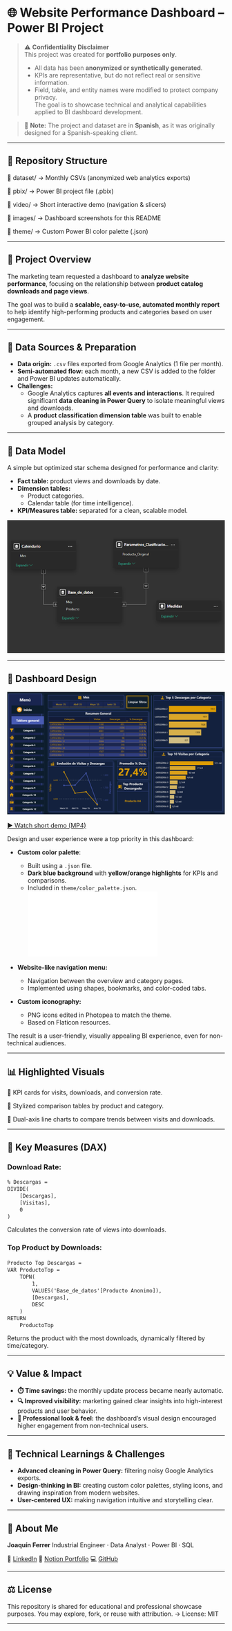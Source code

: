 # 🌐 Website Performance Dashboard – Power BI Project

> ⚠️ **Confidentiality Disclaimer**  
> This project was created for **portfolio purposes only**.  
> - All data has been **anonymized or synthetically generated**.  
> - KPIs are representative, but do not reflect real or sensitive information.  
> - Field, table, and entity names were modified to protect company privacy.  
> The goal is to showcase technical and analytical capabilities applied to BI dashboard development.

> 📌 **Note:** The project and dataset are in **Spanish**, as it was originally designed for a Spanish-speaking client.

---

## 📁 Repository Structure

📁 dataset/ → Monthly CSVs (anonymized web analytics exports)

📁 pbix/ → Power BI project file (.pbix)

📁 video/ → Short interactive demo (navigation & slicers)

📁 images/ → Dashboard screenshots for this README

📁 theme/ → Custom Power BI color palette (.json)


---

## 🎯 Project Overview

The marketing team requested a dashboard to **analyze website performance**, focusing on the relationship between **product catalog downloads and page views**.

The goal was to build a **scalable, easy-to-use, automated monthly report** to help identify high-performing products and categories based on user engagement.

---

## 📂 Data Sources & Preparation

- **Data origin:** `.csv` files exported from Google Analytics (1 file per month).
- **Semi-automated flow:** each month, a new CSV is added to the folder and Power BI updates automatically.
- **Challenges:**
  - Google Analytics captures **all events and interactions**. It required significant **data cleaning in Power Query** to isolate meaningful views and downloads.
  - A **product classification dimension table** was built to enable grouped analysis by category.

---

## 🧩 Data Model

A simple but optimized star schema designed for performance and clarity:

- **Fact table:** product views and downloads by date.
- **Dimension tables:** 
  - Product categories.
  - Calendar table (for time intelligence).
- **KPI/Measures table:** separated for a clean, scalable model.

![Data Model](images/data_model.png)

---

## 🎨 Dashboard Design

![Dashboard image](images/dashboard_main.png)

[▶ Watch short demo (MP4)](video/demo.mp4)

Design and user experience were a top priority in this dashboard:

- **Custom color palette**:
  - Built using a `.json` file.
  - **Dark blue background** with **yellow/orange highlights** for KPIs and comparisons.
  - Included in `theme/color_palette.json`. ![Colour Palette](theme/color_palette.json)

- **Website-like navigation menu:**
   - Navigation between the overview and category pages.
   - Implemented using shapes, bookmarks, and color-coded tabs.
- **Custom iconography:**
  - PNG icons edited in Photopea to match the theme.
  - Based on Flaticon resources.

The result is a user-friendly, visually appealing BI experience, even for non-technical audiences.

---

## 📊 Highlighted Visuals

🔹 KPI cards for visits, downloads, and conversion rate.

🔹 Stylized comparison tables by product and category.

🔹 Dual-axis line charts to compare trends between visits and downloads.

---

## 🔢 Key Measures (DAX)

### Download Rate:

```DAX
% Descargas = 
DIVIDE(
    [Descargas],
    [Visitas],
    0
)
```

Calculates the conversion rate of views into downloads.

### Top Product by Downloads:

```DAX
Producto Top Descargas =
VAR ProductoTop =
    TOPN(
        1,
        VALUES('Base_de_datos'[Producto Anonimo]),
        [Descargas],
        DESC
    )
RETURN
    ProductoTop
```

Returns the product with the most downloads, dynamically filtered by time/category.

---

## 💡 Value & Impact

- **⏱️ Time savings:** the monthly update process became nearly automatic.
- **🔍 Improved visibility:** marketing gained clear insights into high-interest products and user behavior.
- **🎨 Professional look & feel:** the dashboard’s visual design encouraged higher engagement from non-technical users.

---

## 🧠 Technical Learnings & Challenges

- **Advanced cleaning in Power Query:** filtering noisy Google Analytics exports.
- **Design-thinking in BI:** creating custom color palettes, styling icons, and drawing inspiration from modern websites.
- **User-centered UX:** making navigation intuitive and storytelling clear.

---

## 👤 About Me

**Joaquín Ferrer**
Industrial Engineer · Data Analyst · Power BI · SQL


🔗 [LinkedIn](https://www.linkedin.com/in/joaqu%C3%ADnferrer/) 
📘 [Notion Portfolio](https://sun-sofa-ba8.notion.site/Joaqu-n-Ferrer-Portafolio-Profesional-2163e852260a808f9377e971506e0f1f?source=copy_link) 
💻 [GitHub](https://github.com/joacoferrer00)

---

## ⚖️ License

This repository is shared for educational and professional showcase purposes.
You may explore, fork, or reuse with attribution.
→ License: MIT

---


